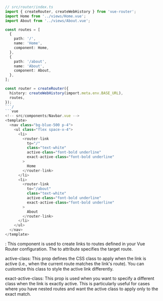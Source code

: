 

```ts
// src/router/index.ts
import { createRouter, createWebHistory } from 'vue-router';
import Home from '../views/Home.vue';
import About from '../views/About.vue';

const routes = [
  {
    path: '/',
    name: 'Home',
    component: Home,
  },
  {
    path: '/about',
    name: 'About',
    component: About,
  },
];

const router = createRouter({
  history: createWebHistory(import.meta.env.BASE_URL),
  routes,
});
```/
```vue
<!-- src/components/Navbar.vue -->
<template>
  <nav class="bg-blue-500 p-4">
    <ul class="flex space-x-4">
      <li>
        <router-link 
          to="/" 
          class="text-white" 
          active-class="font-bold underline" 
          exact-active-class="font-bold underline"
        >
          Home
        </router-link>
      </li>
      <li>
        <router-link 
          to="/about" 
          class="text-white" 
          active-class="font-bold underline" 
          exact-active-class="font-bold underline"
        >
          About
        </router-link>
      </li>
    </ul>
  </nav>
</template>
```
<router-link>: This component is used to create links to routes defined in your Vue Router configuration. The to attribute specifies the target route.

active-class: This prop defines the CSS class to apply when the link is active (i.e., when the current route matches the link's route). You can customize this class to style the active link differently.

exact-active-class: This prop is used when you want to specify a different class when the link is exactly active. This is particularly useful for cases where you have nested routes and want the active class to apply only to the exact match.
